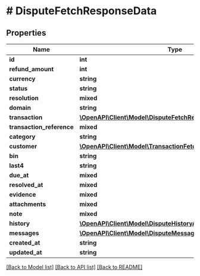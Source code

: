 # # DisputeFetchResponseData

## Properties

Name | Type | Description | Notes
------------ | ------------- | ------------- | -------------
**id** | **int** |  |
**refund_amount** | **int** |  |
**currency** | **string** |  |
**status** | **string** |  |
**resolution** | **mixed** |  |
**domain** | **string** |  |
**transaction** | [**\OpenAPI\Client\Model\DisputeFetchResponseDataTransaction**](DisputeFetchResponseDataTransaction.md) |  |
**transaction_reference** | **mixed** |  |
**category** | **string** |  |
**customer** | [**\OpenAPI\Client\Model\TransactionFetchResponseDataCustomer**](TransactionFetchResponseDataCustomer.md) |  |
**bin** | **string** |  |
**last4** | **string** |  |
**due_at** | **mixed** |  |
**resolved_at** | **mixed** |  |
**evidence** | **mixed** |  |
**attachments** | **mixed** |  |
**note** | **mixed** |  |
**history** | [**\OpenAPI\Client\Model\DisputeHistoryArray[]**](DisputeHistoryArray.md) |  |
**messages** | [**\OpenAPI\Client\Model\DisputeMessagesArray[]**](DisputeMessagesArray.md) |  |
**created_at** | **string** |  |
**updated_at** | **string** |  |

[[Back to Model list]](../../README.md#models) [[Back to API list]](../../README.md#endpoints) [[Back to README]](../../README.md)
